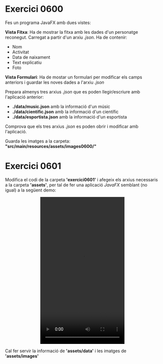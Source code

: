 # Exercici 0600

Fes un programa JavaFX amb dues vistes:

**Vista Fitxa**: Ha de mostrar la fitxa amb les dades d'un personatge reconegut. Carregat a partir d'un arxiu *.json*. Ha de contenir:

- Nom
- Activitat
- Data de naixament
- Text explicatiu
- Foto

**Vista Formulari**: Ha de mostar un formulari per modificar els camps anteriors i guardar les noves dades a l'arxiu *.json*

Prepara almenys tres arxius *.json* que es poden llegir/escriure amb l'aplicació anterior:

- **./data/music.json** amb la informació d'un músic
- **./data/cientific.json** amb la informació d'un científic
- **./data/esportista.json** amb la informació d'un esportista

Comprova que els tres arxius *.json* es poden obrir i modificar amb l'aplicació.

Guarda les imatges a la carpeta: **"src/main/resources/assets/images0600/"**

# Exercici 0601

Modifica el codi de la carpeta **'exercici0601'** i afegeix els arxius necessaris a la carpeta **'assets'**, per tal de fer una aplicació *JavaFX* semblant (no igual) a la següent demo:

<center>
<video width="275" height="480" controls>
  <source src="./assets/viewPreview.mov" type="video/mp4">
  El teu navegador no suporta la reproducció de vídeo.
</video>
</center>

Cal fer servir la informació de **'assets/data'** i les imatges de **'assets/images'**